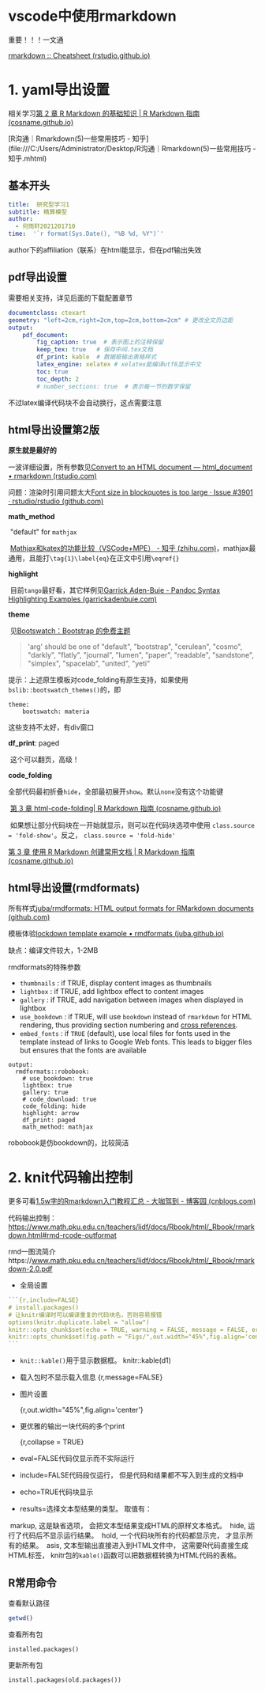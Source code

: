 # vscode中使用rmarkdown

重要！！！一文通

[rmarkdown :: Cheatsheet (rstudio.github.io)](https://rstudio.github.io/cheatsheets/html/rmarkdown.html)

# 1. yaml导出设置

相关学习[第 2 章 R Markdown 的基础知识 | R Markdown 指南 (cosname.github.io)](https://cosname.github.io/rmarkdown-guide/rmarkdown-base.html#yaml)

[R沟通｜Rmarkdown(5)一些常用技巧 - 知乎](file:///C:/Users/Administrator/Desktop/R沟通｜Rmarkdown(5)一些常用技巧 - 知乎.mhtml)

## 基本开头

```yaml
title:  研究型学习1
subtitle: 精算模型
author:
  - 何雨轩2021201710
time:  '`r format(Sys.Date(), "%B %d, %Y")`'
```

author下的affiliation（联系）在html能显示，但在pdf输出失效

## pdf导出设置

需要相关支持，详见后面的下载配置章节

```yaml
documentclass: ctexart
geometry: "left=2cm,right=2cm,top=2cm,bottom=2cm" # 更改全文页边距
output:
    pdf_document:
        fig_caption: true  # 表示图上的注释保留
        keep_tex: true   # 保存中间.tex文档
        df_print: kable  # 数据框输出表格样式
        latex_engine: xelatex # xelatex能编译utf8显示中文
        toc: true
        toc_depth: 2
        # number_sections: true  # 表示每一节的数字保留
```

不过latex编译代码块不会自动换行，这点需要注意

## html导出设置第2版

**原生就是最好的**

一波详细设置，所有参数见[Convert to an HTML document — html_document • rmarkdown (rstudio.com)](https://rmarkdown.rstudio.com/docs/reference/html_document.html)

问题：渲染时引用问题太大[Font size in blockquotes is too large · Issue #3901 · rstudio/rstudio (github.com)](https://github.com/rstudio/rstudio/issues/3901)

**math_method**

​	"default" for `mathjax`

​	[Mathjax和katex的功能比较（VSCode+MPE） - 知乎 (zhihu.com)](https://zhuanlan.zhihu.com/p/381263375)，mathjax最通用，且能打`\tag{1}\label{eq}`在正文中引用`\eqref{}`

**highlight**

​	目前`tango`最好看，其它样例见[Garrick Aden-Buie - Pandoc Syntax Highlighting Examples (garrickadenbuie.com)](https://www.garrickadenbuie.com/blog/pandoc-syntax-highlighting-examples/)

**theme**

​	见[Bootswatch：Bootstrap 的免费主题](https://bootswatch.com/)

>  'arg' should be one of "default", "bootstrap", "cerulean", "cosmo", "darkly", "flatly", "journal", "lumen", "paper", "readable", "sandstone", "simplex", "spacelab", "united", "yeti"

提示：上述原生模板对code_folding有原生支持，如果使用`bslib::bootswatch_themes()`的，即

```
theme:
	bootswatch: materia
```

这些支持不太好，有div窗口

**df_print**: paged

​	这个可以翻页，高级！

**code_folding**

​	全部代码最初折叠`hide`，全部最初展开`show`。默认`none`没有这个功能键

​	[第 3 章 html-code-folding| R Markdown 指南 (cosname.github.io)](https://cosname.github.io/rmarkdown-guide/rmarkdown-document.html#html-code-folding)

​	如果想让部分代码块在一开始就显示，则可以在代码块选项中使用 `class.source = 'fold-show'`。反之， `class.source = 'fold-hide'`

[第 3 章 使用 R Markdown 创建常用文档 | R Markdown 指南 (cosname.github.io)](https://cosname.github.io/rmarkdown-guide/rmarkdown-document.html#html-code-folding)

## html导出设置(rmdformats)

所有样式[juba/rmdformats: HTML output formats for RMarkdown documents (github.com)](https://github.com/juba/rmdformats?tab=readme-ov-file#formats-gallery)

模板体验[lockdown template example • rmdformats (juba.github.io)](https://juba.github.io/rmdformats/articles/examples/lockdown.html)

缺点：编译文件较大，1-2MB

rmdformats的特殊参数

- `thumbnails` : if TRUE, display content images as thumbnails
- `lightbox` : if TRUE, add lightbox effect to content images
- `gallery` : if TRUE, add navigation between images when displayed in lightbox
- `use_bookdown` : if TRUE, will use `bookdown` instead of `rmarkdown` for HTML rendering, thus providing section numbering and [cross references](https://bookdown.org/yihui/bookdown/cross-references.html).
- `embed_fonts` : if `TRUE` (default), use local files for fonts used in the template instead of links to Google Web fonts. This leads to bigger files but ensures that the fonts are available

```
output: 
  rmdformats::robobook:
    # use_bookdown: true
    lightbox: true
    gallery: true
    # code_download: true
    code_folding: hide
    highlight: arrow
    df_print: paged
    math_method: mathjax
```

robobook是仿bookdown的，比较简洁

# 2. knit代码输出控制

更多可看[1.5w字的Rmarkdown入门教程汇总 - 大咖驾到 - 博客园 (cnblogs.com)](https://www.cnblogs.com/purple5252/p/14699033.html)

代码输出控制：https://www.math.pku.edu.cn/teachers/lidf/docs/Rbook/html/_Rbook/rmarkdown.html#rmd-rcode-outformat

rmd一图流简介https://www.math.pku.edu.cn/teachers/lidf/docs/Rbook/html/_Rbook/rmarkdown-2.0.pdf

- 全局设置

~~~R
```{r,include=FALSE}
# install.packages()
# 让knitr编译时可以编译重复的代码块名，否则容易报错
options(knitr.duplicate.label = "allow")
knitr::opts_chunk$set(echo = TRUE, warning = FALSE, message = FALSE, error = FALSE)
knitr::opts_chunk$set(fig.path = "Figs/",out.width="45%",fig.align='center')
```
~~~

- `knit::kable()`用于显示数据框。
    knitr::kable(d1)

- 载入包时不显示载入信息
    {r,message=FALSE}

- 图片设置

    {r,out.width="45%",fig.align='center'}

- 更优雅的输出一块代码的多个print

    {r,collapse = TRUE}

- eval=FALSE代码仅显示而不实际运行

- include=FALSE代码段仅运行， 但是代码和结果都不写入到生成的文档中

- echo=TRUE代码块显示

- results=选择文本型结果的类型。 取值有：

​	markup, 这是缺省选项， 会把文本型结果变成HTML的原样文本格式。
​	hide, 运行了代码后不显示运行结果。
​	hold, 一个代码块所有的代码都显示完， 才显示所有的结果。
​	asis, 文本型输出直接进入到HTML文件中， 这需要R代码直接生成HTML标签， knitr包的`kable()`函数可以把数据框转换为HTML代码的表格。

## R常用命令 

查看默认路径

```r
getwd()
```

查看所有包

```
installed.packages()
```

更新所有包

```
install.packages(old.packages())
```

